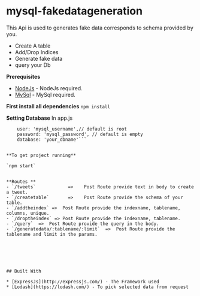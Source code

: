 # mysql-fakedatageneration
This Api is used to generates fake data corresponds to schema provided by you.

- Create A table 
- Add/Drop Indices
- Generate fake data
- query your Db

**Prerequisites**
* [NodeJs](https://nodejs.org/en/) - NodeJs required.
* [MySql](https://www.mysql.com/downloads/) - MySql required.

**First install all dependencies**
`npm install`

**Setting Database**
In app.js 
```host: 'localhost',
    user: 'mysql_username',// default is root
    password: 'mysql_password', // default is empty
    database: 'your_dbname'```
    
    
**To get project running**

`npm start`    


**Routes **
- `/tweets`            =>    Post Route provide text in body to create a tweet.
- `/createtable`       =>    Post Route provide the schema of your table.
- `/addtheindex` =>  Post Route provide the indexname, tablename, columns, unique.
- `/droptheindex` => Post Route provide the indexname, tablename.
- `/query`  =>  Post Route provide the query in the body.
- `/generatedata/:tablename/:limit`  =>  Post Route provide the tablename and limit in the params.






## Built With

* [ExpressJs](http://expressjs.com/) - The Framework used
* [Lodash](https://lodash.com/) - To pick selected data from request



